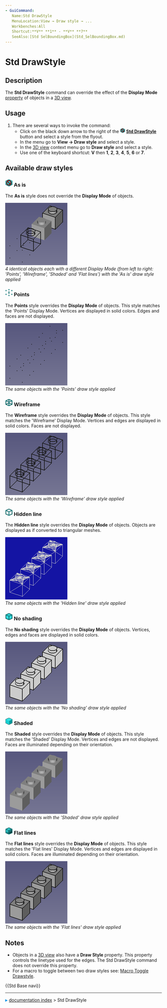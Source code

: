 ```yaml
---
- GuiCommand:
   Name:Std DrawStyle
   MenuLocation:View → Draw style → ...
   Workbenches:All
   Shortcut:**V** **1** - **V** **7**
   SeeAlso:[Std SelBoundingBox](Std_SelBoundingBox.md)
---
```


# Std DrawStyle

## Description

The **Std DrawStyle** command can override the effect of the **Display Mode** [property](Property_editor.md) of objects in a [3D view](3D_view.md).

## Usage

1.  There are several ways to invoke the command:
    -   Click on the black down arrow to the right of the **<img src="images/Std_DrawStyleAsIs.svg" width=16px> [Std DrawStyle](Std_DrawStyle.md)** button and select a style from the flyout.
    -   In the menu go to **View → Draw style** and select a style.
    -   In the [3D view](3D_view.md) context menu go to **Draw style** and select a style.
    -   Use one of the keyboard shortcut: **V** then **1**, **2**, **3**, **4**, **5**, **6** or **7**.

## Available draw styles 

### <img alt="" src=images/Std_DrawStyleAsIs.svg  style="width:24px;"> As is 

The **As is** style does not override the **Display Mode** of objects.

 ![](images/Std_DrawStyleAsIs_example.png )  
*4 identical objects each with a different Display Mode (from left to right: 'Points', 'Wireframe', 'Shaded' and 'Flat lines') with the 'As is' draw style applied*

### <img alt="" src=images/Std_DrawStylePoints.svg  style="width:24px;"> Points 

The **Points** style overrides the **Display Mode** of objects. This style matches the \'Points\' Display Mode. Vertices are displayed in solid colors. Edges and faces are not displayed.

 ![](images/Std_DrawStylePoints_example.png )  
*The same objects with the 'Points' draw style applied*

### <img alt="" src=images/Std_DrawStyleWireFrame.svg  style="width:24px;"> Wireframe 

The **Wireframe** style overrides the **Display Mode** of objects. This style matches the \'Wireframe\' Display Mode. Vertices and edges are displayed in solid colors. Faces are not displayed.

 ![](images/Std_DrawStyleWireframe_example.png )  
*The same objects with the 'Wireframe' draw style applied*

### <img alt="" src=images/Std_DrawStyleHiddenLine.svg  style="width:24px;"> Hidden line 

The **Hidden line** style overrides the **Display Mode** of objects. Objects are displayed as if converted to triangular meshes.

 ![](images/Std_DrawStyleHiddenLine_example.png )  
*The same objects with the 'Hidden line' draw style applied*

### <img alt="" src=images/Std_DrawStyleNoShading.svg  style="width:24px;"> No shading 

The **No shading** style overrides the **Display Mode** of objects. Vertices, edges and faces are displayed in solid colors.

 ![](images/Std_DrawStyleNoShading_example.png )  
*The same objects with the 'No shading' draw style applied*

### <img alt="" src=images/Std_DrawStyleShaded.svg  style="width:24px;"> Shaded 

The **Shaded** style overrides the **Display Mode** of objects. This style matches the \'Shaded\' Display Mode. Vertices and edges are not displayed. Faces are illuminated depending on their orientation.

 ![](images/Std_DrawStyleShaded_example.png )  
*The same objects with the 'Shaded' draw style applied*

### <img alt="" src=images/Std_DrawStyleFlatLines.svg  style="width:24px;"> Flat lines 

The **Flat lines** style overrides the **Display Mode** of objects. This style matches the \'Flat lines\' Display Mode. Vertices and edges are displayed in solid colors. Faces are illuminated depending on their orientation.

 ![](images/Std_DrawStyleFlatLines_example.png )  
*The same objects with the 'Flat lines' draw style applied*

## Notes

-   Objects in a [3D view](3D_view.md) also have a **Draw Style** property. This property controls the linetype used for the edges. The Std DrawStyle command does not override this property.
-   For a macro to toggle between two draw styles see: [Macro Toggle Drawstyle](Macro_Toggle_Drawstyle.md).




 {{Std Base navi}}



---
![](images/Right_arrow.png) [documentation index](../README.md) > Std DrawStyle
